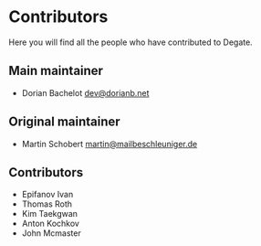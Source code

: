 # Contributors

Here you will find all the people who have contributed to Degate.

## Main maintainer

- Dorian Bachelot <dev@dorianb.net>

## Original maintainer

- Martin Schobert <martin@mailbeschleuniger.de>

## Contributors

- Epifanov Ivan
- Thomas Roth
- Kim Taekgwan
- Anton Kochkov
- John Mcmaster